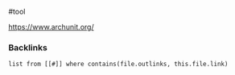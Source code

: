 #tool 

https://www.archunit.org/


### Backlinks
```dataview 
list from [[#]] where contains(file.outlinks, this.file.link)
```

